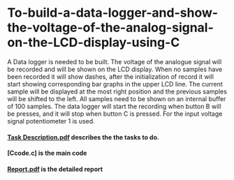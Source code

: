 # To-build-a-data-logger-and-show-the-voltage-of-the-analog-signal-on-the-LCD-display-using-C
A Data logger is needed to be built. The voltage of the analogue signal will be recorded and
will be shown on the LCD display. When no samples have been recorded it will show dashes,
after the initialization of record it will start showing corresponding bar graphs in the upper
LCD line. The current sample will be displayed at the most right position and the previous
samples will be shifted to the left. All samples need to be shown on an internal buffer of 100
samples. The data logger will start the recording when button B will be presses, and it will stop
when button C is pressed. For the input voltage signal potentiometer 1 is used.
#### [Task Description.pdf](https://github.com/MdSaifulIslamSajol/To-build-a-data-logger-and-show-the-voltage-of-the-analog-signal-on-the-LCD-display-using-C/blob/cc9d0da08b8047610887e1522099c4e39581dd0d/Task%20Description.pdf) describes the the tasks to do.
#### [Ccode.c] is the main code
#### [Report.pdf](https://github.com/MdSaifulIslamSajol/To-build-a-data-logger-and-show-the-voltage-of-the-analog-signal-on-the-LCD-display-using-C/blob/cc9d0da08b8047610887e1522099c4e39581dd0d/Report.pdf) is the detailed report
 

